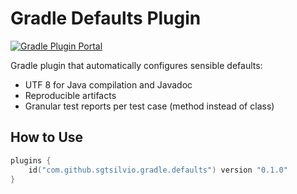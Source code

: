 # Gradle Defaults Plugin

[![Gradle Plugin Portal](https://img.shields.io/gradle-plugin-portal/v/com.github.sgtsilvio.gradle.defaults?color=brightgreen&style=for-the-badge)](https://plugins.gradle.org/plugin/com.github.sgtsilvio.gradle.defaults)

Gradle plugin that automatically configures sensible defaults:
- UTF 8 for Java compilation and Javadoc
- Reproducible artifacts
- Granular test reports per test case (method instead of class)

## How to Use

```kotlin
plugins {
    id("com.github.sgtsilvio.gradle.defaults") version "0.1.0"
}
```
